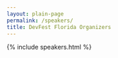 ```yaml
---
layout: plain-page
permalink: /speakers/
title: DevFest Florida Organizers
---
```


{% include speakers.html %}
